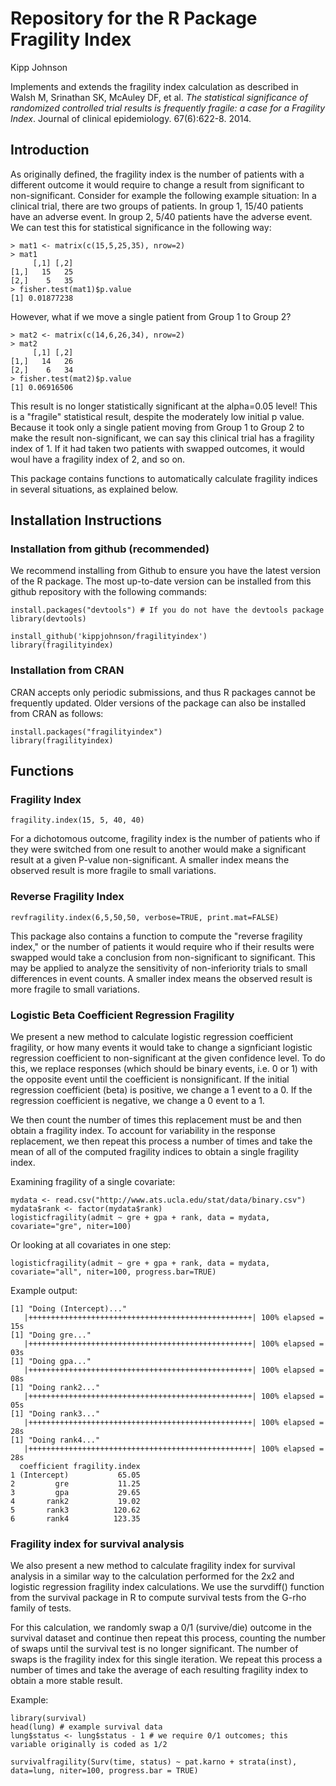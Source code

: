 # Repository for the R Package Fragility Index

Kipp Johnson

Implements and extends the fragility index calculation as described in Walsh M, Srinathan SK, McAuley DF, et al. _The statistical significance of randomized controlled trial results is frequently fragile: a case for a Fragility Index_. Journal of clinical epidemiology. 67(6):622-8. 2014.

## Introduction

As originally defined, the fragility index is the number of patients with a different outcome it would require to change a result from significant to non-significant. Consider for example the following example situation: In a clinical trial, there are two groups of patients. In group 1, 15/40 patients have an adverse event. In group 2, 5/40 patients have the adverse event. We can test this for statistical significance in the following way:

```
> mat1 <- matrix(c(15,5,25,35), nrow=2)
> mat1
     [,1] [,2]
[1,]   15   25
[2,]    5   35
> fisher.test(mat1)$p.value
[1] 0.01877238
```

However, what if we move a single patient from Group 1 to Group 2?

```
> mat2 <- matrix(c(14,6,26,34), nrow=2)
> mat2
     [,1] [,2]
[1,]   14   26
[2,]    6   34
> fisher.test(mat2)$p.value
[1] 0.06916506
```

This result is no longer statistically significant at the alpha=0.05 level! This is a "fragile" statistical result, despite the moderately low initial p value. Because it took only a single patient moving from Group 1 to Group 2 to make the result non-significant, we can say this clinical trial has a fragility index of 1. If it had taken two patients with swapped outcomes, it would woul have a fragility index of 2, and so on. 

This package contains functions to automatically calculate fragility indices in several situations, as explained below.

## Installation Instructions

### Installation from github (recommended)

We recommend installing from Github to ensure you have the latest version of the R package. The most up-to-date version can be installed from this github repository with the following commands:

```
install.packages("devtools") # If you do not have the devtools package
library(devtools)

install_github('kippjohnson/fragilityindex')
library(fragilityindex)
```

### Installation from CRAN

CRAN accepts only periodic submissions, and thus R packages cannot be frequently updated. Older versions of the package can also be installed from CRAN as follows:

```
install.packages("fragilityindex")
library(fragilityindex)
```

## Functions

### Fragility Index

~~~
fragility.index(15, 5, 40, 40)
~~~

For a dichotomous outcome, fragility index is the number of patients who if they were switched from one result to another would make a significant result at a given P-value non-significant. A smaller index means the observed result is more fragile to small variations.

### Reverse Fragility Index

~~~
revfragility.index(6,5,50,50, verbose=TRUE, print.mat=FALSE)
~~~

This package also contains a function to compute the "reverse fragility index," or the number of patients it would require who if their results were swapped would take a conclusion from non-significant to significant. This may be applied to analyze the sensitivity of non-inferiority trials to small differences in event counts. A smaller index means the observed result is more fragile to small variations.

### Logistic Beta Coefficient Regression Fragility

We present a new method to calculate logistic regression coefficient fragility, or how many events it would take to change a signficiant logistic regression coefficient to non-significant at the given confidence level. To do this, we replace responses (which should be binary events, i.e. 0 or 1) with the opposite event until the coefficient is nonsignificant. If the initial regression coefficient (beta) is positive, we change a 1 event to a 0. If the regression coefficient is negative, we change a 0 event to a 1. 

We then count the number of times this replacement must be and then obtain a fragility index. To account for variability in the response replacement, we then repeat this process a number of times and take the mean of all of the computed fragility indices to obtain a single fragility index.

Examining fragility of a single covariate:

~~~~
mydata <- read.csv("http://www.ats.ucla.edu/stat/data/binary.csv")
mydata$rank <- factor(mydata$rank)
logisticfragility(admit ~ gre + gpa + rank, data = mydata, covariate="gre", niter=100)
~~~~

Or looking at all covariates in one step:

~~~
logisticfragility(admit ~ gre + gpa + rank, data = mydata, covariate="all", niter=100, progress.bar=TRUE)
~~~

Example output:
~~~
[1] "Doing (Intercept)..."
   |++++++++++++++++++++++++++++++++++++++++++++++++++| 100% elapsed = 15s
[1] "Doing gre..."
   |++++++++++++++++++++++++++++++++++++++++++++++++++| 100% elapsed = 03s
[1] "Doing gpa..."
   |++++++++++++++++++++++++++++++++++++++++++++++++++| 100% elapsed = 08s
[1] "Doing rank2..."
   |++++++++++++++++++++++++++++++++++++++++++++++++++| 100% elapsed = 05s
[1] "Doing rank3..."
   |++++++++++++++++++++++++++++++++++++++++++++++++++| 100% elapsed = 28s
[1] "Doing rank4..."
   |++++++++++++++++++++++++++++++++++++++++++++++++++| 100% elapsed = 28s
  coefficient fragility.index
1 (Intercept)           65.05
2         gre           11.25
3         gpa           29.65
4       rank2           19.02
5       rank3          120.62
6       rank4          123.35
~~~

### Fragility index for survival analysis

We also present a new method to calculate fragility index for survival analysis in a similar way to the calculation performed for the 2x2 and logistic regression fragility index calculations. We use the survdiff() function from the survival package in R to compute survival tests from the G-rho family of tests. 

For this calculation, we randomly swap a 0/1 (survive/die) outcome in the survival dataset and continue then repeat this process, counting the number of swaps until the survival test is no longer significant. The number of swaps is the fragility index for this single iteration. We repeat this process a number of times and take the average of each resulting fragility index to obtain a more stable result.

Example:

~~~
library(survival)
head(lung) # example survival data
lung$status <- lung$status - 1 # we require 0/1 outcomes; this variable originally is coded as 1/2

survivalfragility(Surv(time, status) ~ pat.karno + strata(inst), data=lung, niter=100, progress.bar = TRUE)
~~~


